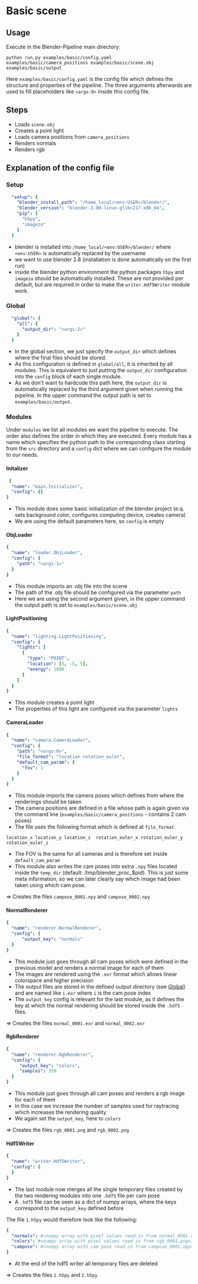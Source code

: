 # Basic scene

## Usage

Execute in the Blender-Pipeline main directory:

```
python run.py examples/basic/config.yaml examples/basic/camera_positions examples/basic/scene.obj examples/basic/output
```

Here `examples/basic/config.yaml` is the config file which defines the structure and properties of the pipeline.
The three arguments afterwards are used to fill placeholders like `<args:0>` inside this config file. 

## Steps

* Loads `scene.obj`
* Creates a point light
* Loads camera positions from `camera_positions`
* Renders normals
* Renders rgb

## Explanation of the config file

### Setup
```yaml
  "setup": {
    "blender_install_path": "/home_local/<env:USER>/blender/",
    "blender_version": "blender-2.80-linux-glibc217-x86_64",
    "pip": [
      "h5py",
      "imageio"
    ]
  }
```

* blender is installed into `/home_local/<env:USER>/blender/` where `<env:USER>` is automatically replaced by the username
* we want to use blender 2.8 (installation is done automatically on the first run)
* inside the blender python environment the python packages `h5py` and `imageio` should be automatically installed. These are not provided per default, but are required in order to make the `writer.Hdf5Writer` module work.

### Global

```yaml
  "global": {
    "all": {
      "output_dir": "<args:2>"
    }
  }
```

* In the global section, we just specify the `output_dir` which defines where the final files should be stored.
* As this configuration is defined in `global/all`, it is inherited by all modules. This is equivalent to just putting the `output_dir` configuration into the `config` block of each single module.
* As we don't want to hardcode this path here, the `output_dir` is automatically replaced by the third argument given when running the pipeline. In the upper command the output path is set to `examples/basic/output`.

### Modules

Under `modules` we list all modules we want the pipeline to execute. The order also defines the order in which they are executed.
Every module has a name which specifies the python path to the corresponding class starting from the `src` directory and a `config` dict where we can configure the module to our needs.

#### Initalizer

```yaml
 {
  "name": "main.Initializer",
  "config": {}
}
```

* This module does some basic initialization of the blender project (e.q. sets background color, configures computing device, creates camera)
* We are using the default parameters here, so `config` is empty

#### ObjLoader

```yaml
{
  "name": "loader.ObjLoader",
  "config": {
    "path": "<args:1>"
  }
}
```

* This module imports an .obj file into the scene
* The path of the .obj file should be configured via the parameter `path`
* Here we are using the second argument given, in the upper command the output path is set to `examples/basic/scene.obj`


#### LightPositioning

```yaml
{
  "name": "lighting.LightPositioning",
  "config": {
    "lights": [
      {
        "type": "POINT",
        "location": [5, -5, 5],
        "energy": 1000
      }
    ]
  }
}
```

* This module creates a point light
* The properties of this light are configured via the parameter `lights`


#### CameraLoader

```yaml
{
  "name": "camera.CameraLoader",
  "config": {
    "path": "<args:0>",
    "file_format": "location rotation_euler",
    "default_cam_param": {
      "fov": 1
    }
  }
}
```

* This module imports the camera poses which defines from where the renderings should be taken
* The camera positions are defined in a file whose path is again given via the command line (`examples/basic/camera_positions` - contains 2 cam poses)
* The file uses the following format which is defined at `file_format`
```
location_x location_y location_z  rotation_euler_x rotation_euler_y rotation_euler_z
```
* The FOV is the same for all cameras and is therefore set inside `default_cam_param`
* This module also writes the cam poses into extra `.npy` files located inside the `temp_dir` (default: /tmp/blender_proc_$pid). This is just some meta information, so we can later clearly say which image had been taken using which cam pose.

=> Creates the files `campose_0001.npy` and `campose_0002.npy` 

#### NormalRenderer

```yaml
{
  "name": "renderer.NormalRenderer",
  "config": {
      "output_key": "normals"
  }
}
```

* This module just goes through all cam poses which were defined in the previous model and renders a normal image for each of them
* The images are rendered using the `.exr` format which allows linear colorspace and higher precision
* The output files are stored in the defined output directory (see [Global](#Global)) and are named like `i.exr` where `i` is the cam pose index
* The `output_key` config is relevant for the last module, as it defines the key at which the normal rendering should be stored inside the `.hdf5` files.

=> Creates the files `normal_0001.exr` and `normal_0002.exr` 

#### RgbRenderer

```yaml
{
  "name": "renderer.RgbRenderer",
  "config": {
     "output_key": "colors",
     "samples": 350
  }
}
```

* This module just goes through all cam poses and renders a rgb image for each of them
* In this case we increase the number of samples used for raytracing which increases the rendering quality
* We again set the `output_key`, here to `colors`

=> Creates the files `rgb_0001.png` and `rgb_0002.png`

#### Hdf5Writer

```yaml
{
  "name": "writer.Hdf5Writer",
  "config": {
  }
}
```

* The last module now merges all the single temporary files created by the two rendering modules into one `.hdf5` file per cam pose
* A `.hdf5` file can be seen as a dict of numpy arrays, where the keys correspond to the `output_key` defined before

The file `1.h5py` would therefore look like the following:
```yaml
{
  "normals": #<numpy array with pixel values read in from normal_0001.exr>,
  "colors": #<numpy array with pixel values read in from rgb_0001.png>,
  "campose": #<numpy array with cam pose read in from campose_0001.npy>
}
``` 

* At the end of the hdf5 writer all temporary files are deleted

=> Creates the files `1.h5py` and `2.h5py`